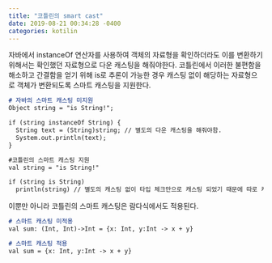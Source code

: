 ```yaml
---
title: "코틀린의 smart cast"
date: 2019-08-21 00:34:28 -0400
categories: kotilin
---
```


자바에서 instanceOf 연산자를 사용하여 객체의 자료형을 확인하더라도 이를 변환하기 위해서는 확인했던 자료형으로 다운 캐스팅을 해줘야한다.
코틀린에서 이러한 불편함을 해소하고 간결함을 얻기 위해 is로 추론이 가능한 경우 캐스팅 없이 해당하는 자료형으로 객체가 변환되도록 스마트 캐스팅을 지원한다.

```markdown
# 자바의 스마트 캐스팅 미지원
Object string = "is String!";

if (string instanceOf String) {
  String text = (String)string; // 별도의 다운 캐스팅을 해줘야함.
  System.out.println(text);
}

#코틀린의 스마트 캐스팅 지원
val string = "is String!"

if (string is String)
  println(string) // 별도의 캐스팅 없이 타입 체크만으로 캐스팅 되었기 때문에 따로 캐스팅이 필요없다.
```

이뿐만 아니라 코틀린의 스마트 캐스팅은 람다식에서도 적용된다.

```markdown
# 스마트 캐스팅 미적용
val sum: (Int, Int)->Int = {x: Int, y:Int -> x + y}

# 스마트 캐스팅 적용
val sum = {x: Int, y:Int -> x + y}
```

